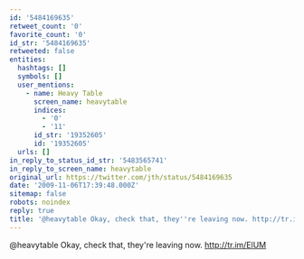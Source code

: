 ```yaml
---
id: '5484169635'
retweet_count: '0'
favorite_count: '0'
id_str: '5484169635'
retweeted: false
entities:
  hashtags: []
  symbols: []
  user_mentions:
    - name: Heavy Table
      screen_name: heavytable
      indices:
        - '0'
        - '11'
      id_str: '19352605'
      id: '19352605'
  urls: []
in_reply_to_status_id_str: '5483565741'
in_reply_to_screen_name: heavytable
original_url: https://twitter.com/jth/status/5484169635
date: '2009-11-06T17:39:48.000Z'
sitemap: false
robots: noindex
reply: true
title: '@heavytable Okay, check that, they''re leaving now. http://tr.im/ElUM'
---
```


@heavytable Okay, check that, they're leaving now. http://tr.im/ElUM